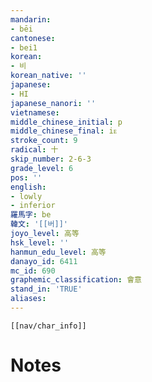 ```yaml
---
mandarin:
- bēi
cantonese:
- bei1
korean:
- 비
korean_native: ''
japanese:
- HI
japanese_nanori: ''
vietnamese:
middle_chinese_initial: p
middle_chinese_final: iᴇ
stroke_count: 9
radical: 十
skip_number: 2-6-3
grade_level: 6
pos: ''
english:
- lowly
- inferior
羅馬字: be
韓文: '[[버]]'
joyo_level: 高等
hsk_level: ''
hanmun_edu_level: 高等
danayo_id: 6411
mc_id: 690
graphemic_classification: 會意
stand_in: 'TRUE'
aliases:
---
```

```meta-bind-embed
[[nav/char_info]]
```

# Notes
